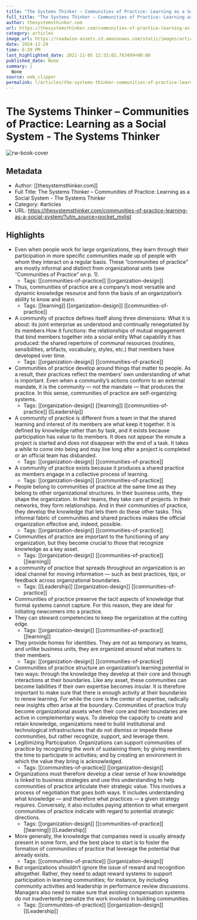 ```yaml
---
title: "The Systems Thinker – Communities of Practice: Learning as a Social System - The Systems Thinker"
full_title: "The Systems Thinker – Communities of Practice: Learning as a Social System - The Systems Thinker"
author: thesystemsthinker.com
url: https://thesystemsthinker.com/communities-of-practice-learning-as-a-social-system/?utm_source=pocket_mylist
category: articles
image_url: https://readwise-assets.s3.amazonaws.com/static/images/article3.5c705a01b476.png
date: 2024-12-29
time: 6:39 PM
last_highlighted_date: 2021-11-05 12:33:02.763499+00:00
published_date: None
summary: |
  None
source: web_clipper
permalink: l/articles/the-systems-thinker-communities-of-practice-learning-as-a-social-system-the-systems-thinker
---
```

# The Systems Thinker – Communities of Practice: Learning as a Social System - The Systems Thinker

![rw-book-cover](https://readwise-assets.s3.amazonaws.com/static/images/article3.5c705a01b476.png)

## Metadata
- Author: [[thesystemsthinker.com]]
- Full Title: The Systems Thinker – Communities of Practice: Learning as a Social System - The Systems Thinker
- Category: #articles
- URL: https://thesystemsthinker.com/communities-of-practice-learning-as-a-social-system/?utm_source=pocket_mylist

## Highlights
- Even when people work for large organizations, they learn through their participation in more specific communities made up of people with whom they interact on a regular basis. These “communities of practice” are mostly informal and distinct from organizational units (see “Communities of Practice” on p. 1).
    - Tags: [[communities-of-practice]] [[organization-design]] 
- Thus, communities of practice are a company’s most versatile and dynamic knowledge resource and form the basis of an organization’s ability to know and learn.
    - Tags: [[learning]] [[organization-design]] [[communities-of-practice]] 
- A community of practice defines itself along three dimensions: What it is about: its joint enterprise as understood and continually renegotiated by its members How it functions: the relationships of mutual engagement that bind members together into a social entity What capability it has produced: the shared repertoire of communal resources (routines, sensibilities, artifacts, vocabulary, styles, etc.) that members have developed over time.
    - Tags: [[organization-design]] [[communities-of-practice]] 
- Communities of practice develop around things that matter to people. As a result, their practices reflect the members’ own understanding of what is important. Even when a community’s actions conform to an external mandate, it is the community — not the mandate — that produces the practice. In this sense, communities of practice are self-organizing systems.
    - Tags: [[organization-design]] [[learning]] [[communities-of-practice]] [[Leadership]] 
- A community of practice is different from a team in that the shared learning and interest of its members are what keep it together. It is defined by knowledge rather than by task, and it exists because participation has value to its members. It does not appear the minute a project is started and does not disappear with the end of a task. It takes a while to come into being and may live long after a project is completed or an official team has disbanded.
    - Tags: [[organization-design]] [[communities-of-practice]] 
- A community of practice exists because it produces a shared practice as members engage in a collective process of learning.
    - Tags: [[organization-design]] [[communities-of-practice]] 
- People belong to communities of practice at the same time as they belong to other organizational structures. In their business units, they shape the organization. In their teams, they take care of projects. In their networks, they form relationships. And in their communities of practice, they develop the knowledge that lets them do these other tasks. This informal fabric of communities and shared practices makes the official organization effective and, indeed, possible.
    - Tags: [[organization-design]] [[communities-of-practice]] 
- Communities of practice are important to the functioning of any organization, but they become crucial to those that recognize knowledge as a key asset.
    - Tags: [[organization-design]] [[communities-of-practice]] [[learning]] 
- a community of practice that spreads throughout an organization is an ideal channel for moving information — such as best practices, tips, or feedback across organizational boundaries.
    - Tags: [[Leadership]] [[organization-design]] [[communities-of-practice]] 
- Communities of practice preserve the tacit aspects of knowledge that formal systems cannot capture. For this reason, they are ideal for initiating newcomers into a practice.
- They can steward competencies to keep the organization at the cutting edge.
    - Tags: [[organization-design]] [[communities-of-practice]] [[learning]] 
- They provide homes for identities. They are not as temporary as teams, and unlike business units, they are organized around what matters to their members.
    - Tags: [[organization-design]] [[communities-of-practice]] 
- Communities of practice structure an organization’s learning potential in two ways: through the knowledge they develop at their core and through interactions at their boundaries. Like any asset, these communities can become liabilities if their own expertise becomes insular. It is therefore important to make sure that there is enough activity at their boundaries to renew learning. For while the core is the center of expertise, radically new insights often arise at the boundary. Communities of practice truly become organizational assets when their core and their boundaries are active in complementary ways. To develop the capacity to create and retain knowledge, organizations need to build institutional and technological infrastructures that do not dismiss or impede these communities, but rather recognize, support, and leverage them.
- Legitimizing Participation. Organizations can support communities of practice by recognizing the work of sustaining them; by giving members the time to participate in activities; and by creating an environment in which the value they bring is acknowledged.
    - Tags: [[communities-of-practice]] [[organization-design]] 
- Organizations must therefore develop a clear sense of how knowledge is linked to business strategies and use this understanding to help communities of practice articulate their strategic value. This involves a process of negotiation that goes both ways. It includes understanding what knowledge — and therefore what practices — a given strategy requires. Conversely, it also includes paying attention to what emergent communities of practice indicate with regard to potential strategic directions.
    - Tags: [[organization-design]] [[communities-of-practice]] [[learning]] [[Leadership]] 
- More generally, the knowledge that companies need is usually already present in some form, and the best place to start is to foster the formation of communities of practice that leverage the potential that already exists.
    - Tags: [[communities-of-practice]] [[organization-design]] 
- But organizations shouldn’t ignore the issue of reward and recognition altogether. Rather, they need to adapt reward systems to support participation in learning communities; for instance, by including community activities and leadership in performance review discussions. Managers also need to make sure that existing compensation systems do not inadvertently penalize the work involved in building communities.
    - Tags: [[communities-of-practice]] [[organization-design]] [[Leadership]] 


